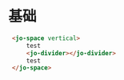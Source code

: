 # 基础

```html
 <jo-space vertical>
     test
     <jo-divider></jo-divider>
     test
 </jo-space>
```